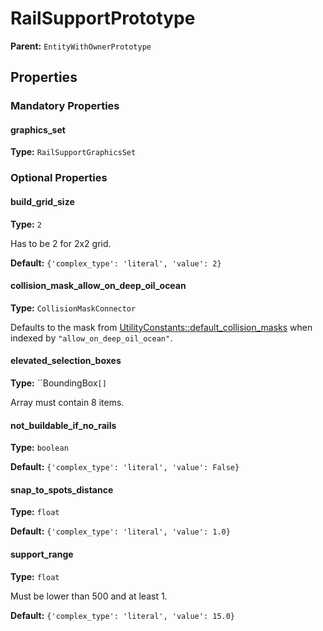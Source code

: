 # RailSupportPrototype



**Parent:** `EntityWithOwnerPrototype`

## Properties

### Mandatory Properties

#### graphics_set

**Type:** `RailSupportGraphicsSet`



### Optional Properties

#### build_grid_size

**Type:** `2`

Has to be 2 for 2x2 grid.

**Default:** `{'complex_type': 'literal', 'value': 2}`

#### collision_mask_allow_on_deep_oil_ocean

**Type:** `CollisionMaskConnector`

Defaults to the mask from [UtilityConstants::default_collision_masks](prototype:UtilityConstants::default_collision_masks) when indexed by `"allow_on_deep_oil_ocean"`.

#### elevated_selection_boxes

**Type:** ``BoundingBox`[]`

Array must contain 8 items.

#### not_buildable_if_no_rails

**Type:** `boolean`



**Default:** `{'complex_type': 'literal', 'value': False}`

#### snap_to_spots_distance

**Type:** `float`



**Default:** `{'complex_type': 'literal', 'value': 1.0}`

#### support_range

**Type:** `float`

Must be lower than 500 and at least 1.

**Default:** `{'complex_type': 'literal', 'value': 15.0}`

